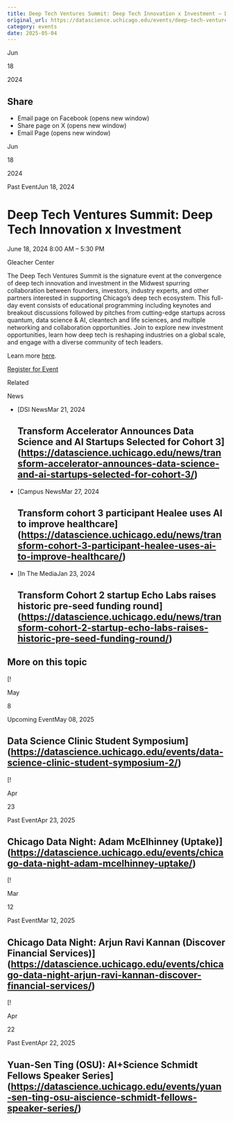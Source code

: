 ```yaml
---
title: Deep Tech Ventures Summit: Deep Tech Innovation x Investment – DSI
original_url: https://datascience.uchicago.edu/events/deep-tech-ventures-summit-deep-tech-innovation-x-investment
category: events
date: 2025-05-04
---
```


Jun

18

2024

## Share

* Email page on Facebook (opens new window)
* Share page on X (opens new window)
* Email Page (opens new window)

<!-- Table-like structure detected -->

Jun

18

2024

Past EventJun 18, 2024

# Deep Tech Ventures Summit: Deep Tech Innovation x Investment

June 18, 2024 8:00 AM – 5:30 PM

Gleacher Center

The Deep Tech Ventures Summit is the signature event at the convergence of deep tech innovation and investment in the Midwest spurring collaboration between founders, investors, industry experts, and other partners interested in supporting Chicago’s deep tech ecosystem. This full-day event consists of educational programming including keynotes and breakout discussions followed by pitches from cutting-edge startups across quantum, data science & AI, cleantech and life sciences, and multiple networking and collaboration opportunities. Join to explore new investment opportunities, learn how deep tech is reshaping industries on a global scale, and engage with a diverse community of tech leaders.

Learn more [here](https://polsky.uchicago.edu/programs-events/deep-tech-ventures-summit/).

[Register for Event](https://www.eventbrite.com/e/deep-tech-ventures-summit-tickets-861617740857)

Related

News

* [DSI NewsMar 21, 2024

  ## Transform Accelerator Announces Data Science and AI Startups Selected for Cohort 3](https://datascience.uchicago.edu/news/transform-accelerator-announces-data-science-and-ai-startups-selected-for-cohort-3/)
* [Campus NewsMar 27, 2024

  ## Transform cohort 3 participant Healee uses AI to improve healthcare](https://datascience.uchicago.edu/news/transform-cohort-3-participant-healee-uses-ai-to-improve-healthcare/)
* [In The MediaJan 23, 2024

  ## Transform Cohort 2 startup Echo Labs raises historic pre-seed funding round](https://datascience.uchicago.edu/news/transform-cohort-2-startup-echo-labs-raises-historic-pre-seed-funding-round/)

## More on this topic

[!

May

8

Upcoming EventMay 08, 2025

## Data Science Clinic Student Symposium](https://datascience.uchicago.edu/events/data-science-clinic-student-symposium-2/)
[!

Apr

23

Past EventApr 23, 2025

## Chicago Data Night: Adam McElhinney (Uptake)](https://datascience.uchicago.edu/events/chicago-data-night-adam-mcelhinney-uptake/)
[!

Mar

12

Past EventMar 12, 2025

## Chicago Data Night: Arjun Ravi Kannan (Discover Financial Services)](https://datascience.uchicago.edu/events/chicago-data-night-arjun-ravi-kannan-discover-financial-services/)
[!

Apr

22

Past EventApr 22, 2025

## Yuan-Sen Ting (OSU): AI+Science Schmidt Fellows Speaker Series](https://datascience.uchicago.edu/events/yuan-sen-ting-osu-aiscience-schmidt-fellows-speaker-series/)